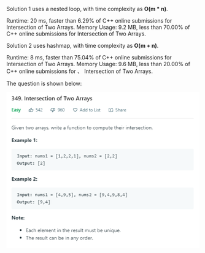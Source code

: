 Solution 1 uses a nested loop, with time complexity as **O(m \* n)**. 

Runtime: 20 ms, faster than 6.29% of C++ online submissions for 
        Intersection of Two Arrays.
     Memory Usage: 9.2 MB, less than 70.00% of C++ online submissions for 
   Intersection of Two Arrays.

Solution 2 uses hashmap, with time complexity as **O(m + n)**.

Runtime: 8 ms, faster than 75.04% of C++ online submissions for 
         Intersection of Two Arrays.
         Memory Usage: 9.6 MB, less than 20.00% of C++ online submissions for 、
         Intersection of Two Arrays.

The question is shown below:

![img](https://github.com/MingCheng991129/Solutions-to-Leetcode-Problems/blob/master/349.%20Intersection%20of%20Two%20Arrays/question.png)
